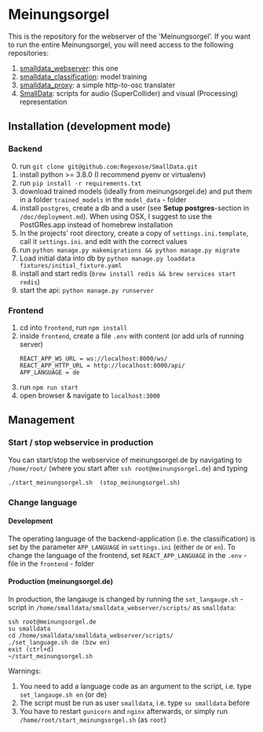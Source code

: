 # Meinungsorgel
This is the repository for the webserver of the 'Meinungsorgel'.
If you want to run the entire Meinungsorgel, you will need access to the following repositories:

1. [smalldata_webserver](https://github.com/Regexose/smalldata_webserver): this one
2. [smalldata_classification](https://github.com/staudamm/smalldata_classification): model training
3. [smalldata_proxy](https://github.com/staudamm/smalldata_proxy): a simple http-to-osc translater
4. [SmallData](https://github.com/Regexose/SmallData): scripts for audio (SuperCollider) and visual (Processing) representation


## Installation (development mode)

### Backend
0. run `git clone git@github.com:Regexose/SmallData.git`
1. install python >= 3.8.0 (I recommend pyenv or virtualenv)
2. run `pip install -r requirements.txt`
3. download trained models (ideally from meinungsorgel.de) and put them in a 
folder `trained_models` in the `model_data` - folder
4. install `postgres`, create a db and a user (see __Setup postgres__-section in `/doc/deployment.md`). When using OSX, 
I suggest to use the PostGRes.app instead of homebrew installation
5. In the projects' root directory, create a copy of `settings.ini.template`, call it `settings.ini`. and edit with the 
correct values
6. run `python manage.py makemigrations && python manage.py migrate`
7. Load initial data into db by `python manage.py loaddata fixtures/initial_fixture.yaml `
8. install and start redis (`brew install redis && brew services start redis`)
9. start the api: `python manage.py runserver`


### Frontend
1. cd into `frontend`, run `npm install`
2. inside `frontend`, create a file `.env` with content (or add urls of running server)
   ```
   REACT_APP_WS_URL = ws://localhost:8000/ws/
   REACT_APP_HTTP_URL = http://localhost:8000/api/
   APP_LANGUAGE = de
   ```
3. run `npm run start`
4. open browser & navigate to `localhost:3000`

## Management

### Start / stop webservice in production
You can start/stop the webservice of meinungsorgel.de by navigating to `/home/root/` (where you start after 
`ssh root@meinungsorgel.de`) and typing 
```
./start_meinungsorgel.sh  (stop_meinungsorgel.sh)
```

### Change language
#### Development
The operating language of the backend-application (i.e. the classification) is set by the parameter `APP_LANGUAGE` in
`settings.ini` (either `de` or `en`). To change the language of the frontend, set `REACT_APP_LANGUAGE` in
the `.env` - file in the `frontend` - folder

#### Production (meinungsorgel.de)
In production, the langauge is changed by running the `set_langauge.sh` - script in
`/home/smalldata/smalldata_webserver/scripts/` as `smalldata`:

```
ssh root@meinungsorgel.de
su smalldata
cd /home/smalldata/smalldata_webserver/scripts/
./set_language.sh de (bzw en)
exit (ctrl+d)
~/start_meinungsorgel.sh
```
 
Warnings: 
 1. You need to add a language code as an argument to the script, i.e. type `set_langauge.sh en` (or de)
 2. The script must be run as user `smalldata`, i.e. type `su smalldata` before
 3. You have to restart `gunicorn` and `nginx` afterwards, or simply run `/home/root/start_meinungsorgel.sh` (as `root`)






